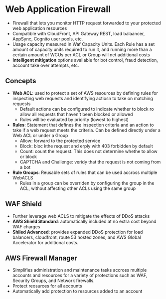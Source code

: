 # Web Application Firewall
* Firewall that lets you monitor HTTP request forwarded to your protected web application resources
* Compatible with CloudFront, API Gateway REST, load balaancer, AppSync, Cognito user pools, etc.
* Usage capacity measured in Waf Capacity Units. Each Rule has a set amount of capacity units required to run it, and running more than a certain amount of WCUs per ACL or Group will net additional costs
* **Intelligent mitigation** options available for bot control, fraud detection, account take over attempts, etc.
  
## Concepts
* **Web ACL**: used to protect a set of AWS resources by defining rules for inspecting web requests and identifying actiosn to take on matching requests
  * Default actions can be configured to indicate whether to block ro allow all requests that haven't been blocked or allowed
  * Rules will be evaluated by priority (lowest to highest)
* **Rules**: Statement that defines the inspection criteria and an action to take if a web request meets the criteria. Can be defined directly under a Web ACL or under a Group
  * Allow: forward to the protected service
  * Block: bloc kthe request and erply with 403 forbidden by default
  * Count: count the request. This does not determine whethe to allow or block
  * CAPTCHA and Challenge: veridy that the request is not coming from a bot
* **Rule Groups**: Reusable sets of rules that can be used accross multiple WebACLS
  * Rules in a group can be overriden by configuring the group in the ACL, without affecting other ACLs using the same group
  
## WAF Shield
* Further leverage web ACLS to mitigate the effects of DDoS attacks
* **AWS Shield Standard**: automatically included at no extra cost beyond WAF charges
* **Shiled Advanced**: provides expanded DDoS protection for load balancers, cloudfront, route 53 hosted zones, and AWS Global Accelerator for additional costs.
  
## AWS Firewall Manager
* Simplifies administration and maintenance tasks accross multiple accounts and resources for a variety of protections such as WAF, Security Groups, and Network firewalls.
* Protect reosurces for all accounts
* Automatically add protection to resources added to an account